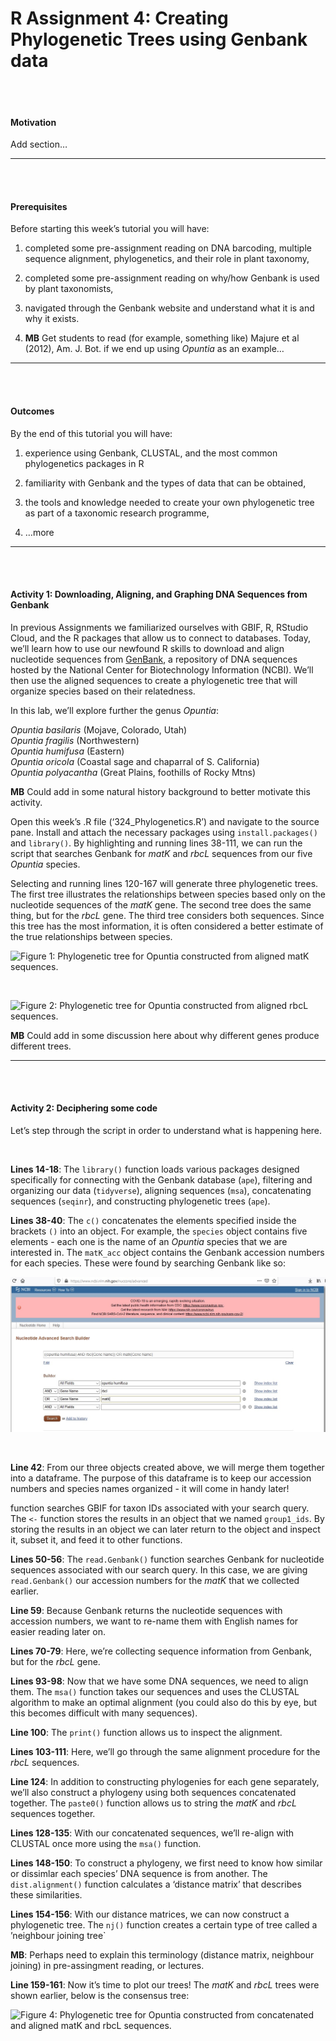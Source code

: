 R Assignment 4: Creating Phylogenetic Trees using Genbank data
================

<br> <br>

#### Motivation

Add section…

-----

<br> <br>

#### Prerequisites

Before starting this week’s tutorial you will have: <br>

1.  completed some pre-assignment reading on DNA barcoding, multiple
    sequence alignment, phylogenetics, and their role in plant taxonomy,
    <br>

2.  completed some pre-assignment reading on why/how Genbank is used by
    plant taxonomists, <br>

3.  navigated through the Genbank website and understand what it is and
    why it exists.

4.  **MB** Get students to read (for example, something like) Majure et
    al (2012), Am. J. Bot. if we end up using *Opuntia* as an example…

-----

<br> <br>

#### Outcomes

By the end of this tutorial you will have: <br>

1.  experience using Genbank, CLUSTAL, and the most common phylogenetics
    packages in R <br>

2.  familiarity with Genbank and the types of data that can be obtained,
    <br>

3.  the tools and knowledge needed to create your own phylogenetic tree
    as part of a taxonomic research programme, <br>

4.  …more

-----

<br> <br>

#### Activity 1: Downloading, Aligning, and Graphing DNA Sequences from Genbank

In previous Assignments we familiarized ourselves with GBIF, R, RStudio
Cloud, and the R packages that allow us to connect to databases. Today,
we’ll learn how to use our newfound R skills to download and align
nucleotide sequences from
[GenBank](https://www.ncbi.nlm.nih.gov/nuccore), a repository of DNA
sequences hosted by the National Center for Biotechnology Information
(NCBI). We’ll then use the aligned sequences to create a phylogenetic
tree that will organize species based on their relatedness.

In this lab, we’ll explore further the genus *Opuntia*: <br>

*Opuntia basilaris* (Mojave, Colorado, Utah) <br> *Opuntia fragilis*
(Northwestern) <br> *Opuntia humifusa* (Eastern) <br> *Opuntia oricola*
(Coastal sage and chaparral of S. California) <br> *Opuntia polyacantha*
(Great Plains, foothills of Rocky Mtns) <br>

**MB** Could add in some natural history background to better motivate
this activity. <br>

Open this week’s .R file (‘324\_Phylogenetics.R’) and navigate to the
source pane. Install and attach the necessary packages using
`install.packages()` and `library()`. By highlighting and running lines
38-111, we can run the script that searches Genbank for *matK* and
*rbcL* sequences from our five *Opuntia* species.

Selecting and running lines 120-167 will generate three phylogenetic
trees. The first tree illustrates the relationships between species
based only on the nucleotide sequences of the *matK* gene. The second
tree does the same thing, but for the *rbcL* gene. The third tree
considers both sequences. Since this tree has the most information, it
is often considered a better estimate of the true relationships between
species.

![Figure 1: Phylogenetic tree for *Opuntia* constructed from aligned
*matK* sequences.](matK_tree.jpg)

<br>

![Figure 2: Phylogenetic tree for *Opuntia* constructed from aligned
*rbcL* sequences.](rbcL_tree.jpg)

**MB** Could add in some discussion here about why different genes
produce different trees.

-----

<br> <br>

#### Activity 2: Deciphering some code

Let’s step through the script in order to understand what is happening
here.

<br>

**Lines 14-18**: The `library()` function loads various packages
designed specifically for connecting with the Genbank database (`ape`),
filtering and organizing our data (`tidyverse`), aligning sequences
(`msa`), concatenating sequences (`seqinr`), and constructing
phylogenetic trees (`ape`).

**Lines 38-40**: The `c()` concatenates the elements specified inside
the brackets `()` into an object. For example, the `species` object
contains five elements - each one is the name of an *Opuntia* species
that we are interested in. The `matK_acc` object contains the Genbank
accession numbers for each species. These were found by searching
Genbank like so:

![Figure 3: Searching Genbank for accession numbers.](genbank.jpg)

<br>

**Line 42**: From our three objects created above, we will merge them
together into a dataframe. The purpose of this dataframe is to keep our
accession numbers and species names organized - it will come in handy
later\!

function searches GBIF for taxon IDs associated with your search query.
The `<-` function stores the results in an object that we named
`group1_ids`. By storing the results in an object we can later return to
the object and inspect it, subset it, and feed it to other functions.

**Lines 50-56**: The `read.Genbank()` function searches Genbank for
nucleotide sequences associated with our search query. In this case, we
are giving `read.Genbank()` our accession numbers for the *matK* that we
collected earlier.

**Line 59**: Because Genbank returns the nucleotide sequences with
accession numbers, we want to re-name them with English names for easier
reading later on.

**Lines 70-79**: Here, we’re collecting sequence information from
Genbank, but for the *rbcL* gene.

**Lines 93-98**: Now that we have some DNA sequences, we need to align
them. The `msa()` function takes our sequences and uses the CLUSTAL
algorithm to make an optimal alignment (you could also do this by eye,
but this becomes difficult with many sequences).

**Line 100**: The `print()` function allows us to inspect the alignment.

**Lines 103-111**: Here, we’ll go through the same alignment procedure
for the *rbcL* sequences.

**Line 124**: In addition to constructing phylogenies for each gene
separately, we’ll also construct a phylogeny using both sequences
concatenated together. The `paste0()` function allows us to string the
*matK* and *rbcL* sequences together.

**Lines 128-135**: With our concatenated sequences, we’ll re-align with
CLUSTAL once more using the `msa()` function.

**Lines 148-150**: To construct a phylogeny, we first need to know how
similar or dissimlar each species’ DNA sequence is from another. The
`dist.alignment()` function calculates a ‘distance matrix’ that
describes these similarities.

**Lines 154-156**: With our distance matrices, we can now construct a
phylogenetic tree. The `nj()` function creates a certain type of tree
called a ’neighbour joining tree\`

**MB**: Perhaps need to explain this terminology (distance matrix,
neighbour joining) in pre-assingment reading, or lectures.

**Line 159-161**: Now it’s time to plot our trees\! The *matK* and
*rbcL* trees were shown earlier, below is the consensus tree:

![Figure 4: Phylogenetic tree for *Opuntia* constructed from
concatenated and aligned *matK* and *rbcL*
sequences.](consensus_tree.jpg)

<br> <br>
